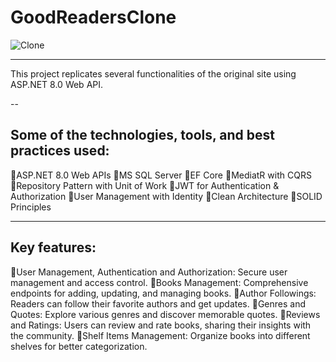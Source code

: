 # GoodReadersClone

![Clone](https://github.com/user-attachments/assets/fcb19f96-7c91-4b1e-adc2-a746fec5f23b)

---

This project replicates several functionalities of the original site using ASP.NET 8.0 Web API. 

--

## Some of the technologies, tools, and best practices used:

🔹️ASP.NET 8.0 Web APIs
🔹️MS SQL Server
🔹️EF Core
🔹️MediatR with CQRS
🔹️Repository Pattern with Unit of Work
🔹️JWT for Authentication & Authorization
🔹️User Management with Identity
🔹️Clean Architecture
🔹️SOLID Principles

---

## Key features:

🔸️User Management, Authentication and Authorization: Secure user management and access control.
🔸️Books Management: Comprehensive endpoints for adding, updating, and managing books.
🔸️Author Followings: Readers can follow their favorite authors and get updates.
🔸️Genres and Quotes: Explore various genres and discover memorable quotes.
🔸️Reviews and Ratings: Users can review and rate books, sharing their insights with the community.
🔸️Shelf Items Management: Organize books into different shelves for better categorization.


